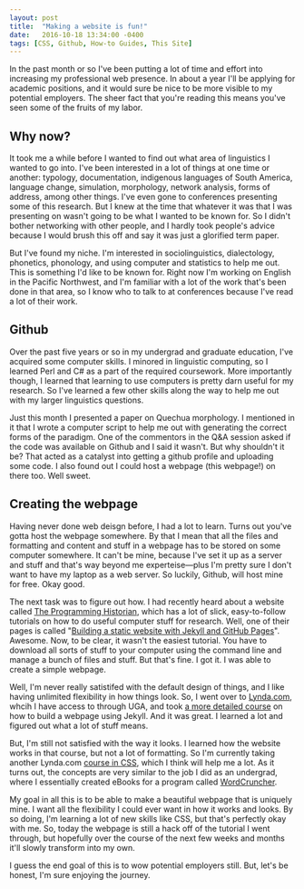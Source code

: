```yaml
---
layout: post
title:  "Making a website is fun!"
date:   2016-10-18 13:34:00 -0400
tags: [CSS, Github, How-to Guides, This Site]
---
```


In the past month or so I've been putting a lot of time and effort into increasing my professional web presence. In about a year I'll be applying for academic positions, and it would sure be nice to be more visible to my potential employers. The sheer fact that you're reading this means you've seen some of the fruits of my labor. 

## Why now?

It took me a while before I wanted to find out what area of linguistics I wanted to go into. I've been interested in a lot of things at one time or another: typology, documentation, indigenous languages of South America, language change, simulation, morphology, network analysis, forms of address, among other things. I've even gone to conferences presenting some of this research. But I knew at the time that whatever it was that I was presenting on wasn't going to be what I wanted to be known for. So I didn't bother networking with other people, and I hardly took people's advice because I would brush this off and say it was just a glorified term paper.

But I've found my niche. I'm interested in sociolinguistics, dialectology, phonetics, phonology, and using computer and statistics to help me out. This is something I'd like to be known for. Right now I'm working on English in the Pacific Northwest, and I'm familiar with a lot of the work that's been done in that area, so I know who to talk to at conferences because I've read a lot of their work.

## Github

Over the past five years or so in my undergrad and graduate education, I've acquired some computer skills. I minored in linguistic computing, so I learned Perl and C# as a part of the required coursework. More importantly though, I learned that learning to use computers is pretty darn useful for my research. So I've learned a few other skills along the way to help me out with my larger linguistics questions.

Just this month I presented a paper on Quechua morphology. I mentioned in it that I wrote a computer script to help me out with generating the correct forms of the paradigm. One of the commentors in the Q&A session asked if the code was available on Github and I said it wasn't. But why shouldn't it be? That acted as a catalyst into getting a github profile and uploading some code. I also found out I could host a webpage (this webpage!) on there too. Well sweet.

## Creating the webpage 

Having never done web deisgn before, I had a lot to learn. Turns out you've gotta host the webpage somewhere. By that I mean that all the files and formatting and content and stuff in a webpage has to be stored on some computer somewhere. It can't be mine, because I've set it up as a server and stuff and that's way beyond me experteise—plus I'm pretty sure I don't want to have my laptop as a web server. So luckily, Github, will host mine for free. Okay good. 

The next task was to figure out how. I had recently heard about a website called [The Programming Historian](http://programminghistorian.org), which has a lot of slick, easy-to-follow tutorials on how to do useful computer stuff for research. Well, one of their pages is called "[Building a static website with Jekyll and GitHub Pages](http://programminghistorian.org/lessons/building-static-sites-with-jekyll-github-pages)". Awesome. Now, to be clear, it wasn't the easiest tutorial. You have to download all sorts of stuff to your computer using the command line and manage a bunch of files and stuff. But that's fine. I got it. I was able to create a simple webpage. 

Well, I'm never really satistifed with the default design of things, and I like having unlimited flexibility in how things look. So, I went over to [Lynda.com](http://lynda.com), whcih I have access to through UGA, and took [a more detailed course](https://www.lynda.com/Jekyll-tutorials/Jekyll-Web-Designers/383124-2.html) on how to build a webpage using Jekyll. And it was great. I learned a lot and figured out what a lot of stuff means.

But, I'm still not satisfied with the way it looks. I learned how the website works in that course, but not a lot of formatting. So I'm currently taking another Lynda.com [course in CSS](https://www.lynda.com/Web-Interactive-CSS-tutorials/CSS-Core-Concepts/80435-2.html), which I think will help me a lot. As it turns out, the concepts are very similar to the job I did as an undergrad, where I essentially created eBooks for a program called [WordCruncher](http://wordcruncher.com). 

My goal in all this is to be able to make a beautiful webpage that is uniquely mine. I want all the flexibility I could ever want in how it works and looks. By so doing, I'm learning a lot of new skills like CSS, but that's perfectly okay with me. So, today the webpage is still a hack off of the tutorial I went through, but hopefully over the course of the next few weeks and months it'll slowly transform into my own.

I guess the end goal of this is to wow potential employers still. But, let's be honest, I'm sure enjoying the journey.